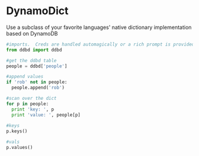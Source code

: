DynamoDict
==========

Use a subclass of your favorite languages' native dictionary implementation based on DynamoDB


```python
#imports.  Creds are handled automagically or a rich prompt is provided if not available.  Never in code
from ddbd import ddbd

#get the ddbd table
people = ddbd['people']

#append values
if 'rob' not in people:
  people.append('rob')

#scan over the dict
for p in people:
  print 'key: ', p
  print 'value: ', people[p]
  
#keys
p.keys()

#vals
p.values()

```
